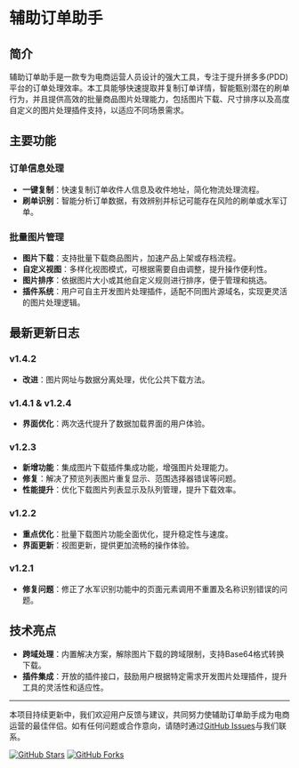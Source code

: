 # 辅助订单助手

## 简介

辅助订单助手是一款专为电商运营人员设计的强大工具，专注于提升拼多多(PDD)平台的订单处理效率。本工具能够快速提取并复制订单详情，智能甄别潜在的刷单行为，并且提供高效的批量商品图片处理能力，包括图片下载、尺寸排序以及高度自定义的图片处理插件支持，以适应不同场景需求。

## 主要功能

### 订单信息处理
- **一键复制**：快速复制订单收件人信息及收件地址，简化物流处理流程。
- **刷单识别**：智能分析订单数据，有效辨别并标记可能存在风险的刷单或水军订单。

### 批量图片管理
- **图片下载**：支持批量下载商品图片，加速产品上架或存档流程。
- **自定义视图**：多样化视图模式，可根据需要自由调整，提升操作便利性。
- **图片排序**：依据图片大小或其他自定义规则进行排序，便于管理和挑选。
- **插件系统**：用户可自主开发图片处理插件，适配不同图片源域名，实现更灵活的图片处理逻辑。

## 最新更新日志

### v1.4.2
- **改进**：图片网址与数据分离处理，优化公共下载方法。

### v1.4.1 & v1.2.4
- **界面优化**：两次迭代提升了数据加载界面的用户体验。

### v1.2.3
- **新增功能**：集成图片下载插件集成功能，增强图片处理能力。
- **修复**：解决了预览列表图片重复显示、范围选择器错误等问题。
- **性能提升**：优化下载图片列表显示及队列管理，提升下载效率。

### v1.2.2
- **重点优化**：批量下载图片功能全面优化，提升稳定性与速度。
- **界面更新**：视图更新，提供更加流畅的操作体验。

### v1.2.1
- **修复问题**：修正了水军识别功能中的页面元素调用不重置及名称识别错误的问题。

## 技术亮点
- **跨域处理**：内置解决方案，解除图片下载的跨域限制，支持Base64格式转换下载。
- **插件集成**：开放的插件接口，鼓励用户根据特定需求开发图片处理插件，提升工具的灵活性和适应性。

---

本项目持续更新中，我们欢迎用户反馈与建议，共同努力使辅助订单助手成为电商运营的最佳伴侣。如有任何问题或合作意向，请随时通过[GitHub Issues](https://github.com/your-repo/issues)与我们联系。

[![GitHub Stars](https://img.shields.io/github/stars/your-repo?style=social)](https://github.com/your-repo)
[![GitHub Forks](https://img.shields.io/github/forks/your-repo?style=social)](https://github.com/your-repo)
